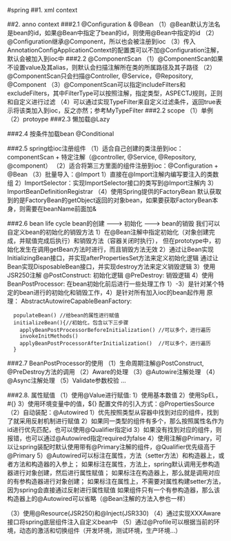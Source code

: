 #spring
##1. xml context

##2. anno context
###2.1 @Configuration & @Bean
（1）@Bean默认方法名是bean的id，如果@Bean中指定了bean的id，则使用@Bean中指定的id
（2）@Configuration继承@Component，所以也会被注册到ioc
（3）传入AnnotationConfigApplicationContext的配置类可以不加@Configuration注解，默认会被加入到ioc中
###2.2 @ComponentScan
（1）@ComponentScan如果不设置value及其alias，则默认会扫描注解所在类的所属路径及其子路径
（2）@ComponentScan只会扫描@Controller, @Service，@Repository, @Component
（3）@ComponentScan可以指定includeFilters和excludeFilters，其中FilterType可以按照注解，指定类型，ASPECTJ规则，正则和自定义进行过滤
（4）可以通过实现TypeFilter来自定义过滤条件，返回true表示将该类加入到ioc，反之亦然；参考MyTypeFilter
###2.2 scope
（1）单例
（2）protoype
###2.3 懒加载@Lazy

###2.4 按条件加载bean
  @Conditional
  
###2.5 spring给ioc注册组件
（1）适合自己创建的类注册到ioc：componentScan + 特定注解（@controller, @Service, @Repository, @component）
（2）适合将第三方里面的组件注册到ioc：@Configuration + @Bean
（3）批量导入：@Import
     1）直接在@Import注解内编写要注入的类数组
     2）ImportSelector：实现ImportSelector接口的类写到@Import注解内
     3）ImportBeanDefinitionRegistrar
（4）使用Spring提供的FactoryBean
  默认获取到的是FactoryBean的getObject返回的对象bean，如果要获取FactoryBean本身，则需要在beanName前面加&
  
  
###2.6 bean life cycle
  bean的创建 ---> 初始化 ---> bean的销毁
  我们可以自定义bean的初始化的销毁方法
  1）在@Bean注解中指定初始化（对象创建完成，并赋值完成后执行）和销毁方法（容器关闭时执行），
     但在prototype中，初始化发生在调用getBean方法时进行，而且销毁方法无效
  2）通过让Bean实现InitializingBean接口，并实现afterPropertiesSet方法来定义初始化逻辑
     通过让Bean实现DisposableBean接口，并实现destroy方法来定义销毁逻辑
  3）使用JSR250注解
     @PostConstruct: 初始化逻辑
     @PreDestroy: 销毁逻辑
  4）使用BeanPostProcessor:
    在bean初始化前后进行一些处理工作
    1）-3）是针对某个特定的bean进行的初始化和销毁工作，4）是针对所有加入ioc的bean起作用
    原理：
    AbstractAutowireCapableBeanFactory:       
   
      populateBean() //给bean的属性进行赋值
      initializeBean(){//初始化，包含以下三步骤
        applyBeanPostProcessorBeforeInitialization() //可以多个，进行遍历
        invokeInitMethods()
        applyBeanPostProcessorAfterInitialization()  //可以多个，进行遍历
      }
    
###2.7 BeanPostProcessor的使用
（1）生命周期注解@PostConstruct, @PreDestroy方法的调用
（2）Aware的处理
（3）@Autowire注解处理
（4）@Async注解处理
（5）Validate参数校验
...    
    
###2.8. 属性赋值
（1）使用@Value进行赋值:
    1）使用基本数值
    2）使用SpEL，#{}
    3）使用环境变量中的值，${}
    配置文件的引入方式：@PropertiesSource
（2）自动装配：@Autowired
    1）优先按照类型从容器中找到对应的组件，找到了就采用反射机制进行赋值
    2）如果同一类型的组件有多个，那么按照属性名作为id进行优先匹配，也可以使用@Qualifier指定id
    3）如果没有找到对应的组件，则报错，也可以通过@Autowired指定required为false 
    4）使用注解@Primary，可以让spring装配时默认使用带有@Primary注解的组件，@Qualifier优先级高于@Primary
    5）@Autowired可以标注在属性，方法（setter方法）和构造器上，或者方法和构造器的入参上；
    如果标注在属性，方法上，spring默认调用无参构造器进行对象创建，然后进行属性赋值；
    如果标注在构造器上，那么就是调用对应的有参构造器进行对象创建；
    如果标注在属性上，不需要对属性构建setter方法，因为spring会直接通过反射进行属性赋值
    如果组件只有一个有参构造器，那么该构造器上的@Autowired可以省略（@Bean注解的方法入参也一样）

（3）使用@Resource(JSR250)和@Inject(JSR330)
（4）通过实现XXXAware接口将spring底层组件注入自定义bean中
（5）通过@Profile可以根据当前的环境，动态的激活和切换组件（开发环境，测试环境，生产环境...）
  
  
  
  
  
  
  
  
  
  
  
  
  
  
  
  
  
  
  
  
  
  
  
  
  
  
  
  
  
  
  
  
  
  
  
  
  
  
  
  
  
  
  
  
  
  
  
  
  
  
  
  
  
